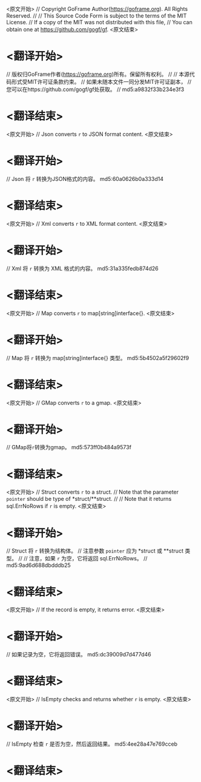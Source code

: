 
<原文开始>
// Copyright GoFrame Author(https://goframe.org). All Rights Reserved.
//
// This Source Code Form is subject to the terms of the MIT License.
// If a copy of the MIT was not distributed with this file,
// You can obtain one at https://github.com/gogf/gf.
<原文结束>

# <翻译开始>
// 版权归GoFrame作者(https://goframe.org)所有。保留所有权利。
//
// 本源代码形式受MIT许可证条款约束。
// 如果未随本文件一同分发MIT许可证副本，
// 您可以在https://github.com/gogf/gf处获取。
// md5:a9832f33b234e3f3
# <翻译结束>


<原文开始>
// Json converts `r` to JSON format content.
<原文结束>

# <翻译开始>
// Json 将 `r` 转换为JSON格式的内容。 md5:60a0626b0a333d14
# <翻译结束>


<原文开始>
// Xml converts `r` to XML format content.
<原文结束>

# <翻译开始>
// Xml 将 `r` 转换为 XML 格式的内容。 md5:31a335fedb874d26
# <翻译结束>


<原文开始>
// Map converts `r` to map[string]interface{}.
<原文结束>

# <翻译开始>
// Map 将 `r` 转换为 map[string]interface{} 类型。 md5:5b4502a5f29602f9
# <翻译结束>


<原文开始>
// GMap converts `r` to a gmap.
<原文结束>

# <翻译开始>
// GMap将`r`转换为gmap。 md5:573ff0b484a9573f
# <翻译结束>


<原文开始>
// Struct converts `r` to a struct.
// Note that the parameter `pointer` should be type of *struct/**struct.
//
// Note that it returns sql.ErrNoRows if `r` is empty.
<原文结束>

# <翻译开始>
// Struct 将 `r` 转换为结构体。
// 注意参数 `pointer` 应为 *struct 或 **struct 类型。
//
// 注意，如果 `r` 为空，它将返回 sql.ErrNoRows。
// md5:9ad6d688dbdddb25
# <翻译结束>


<原文开始>
// If the record is empty, it returns error.
<原文结束>

# <翻译开始>
// 如果记录为空，它将返回错误。 md5:dc39009d7d477d46
# <翻译结束>


<原文开始>
// IsEmpty checks and returns whether `r` is empty.
<原文结束>

# <翻译开始>
// IsEmpty 检查 `r` 是否为空，然后返回结果。 md5:4ee28a47e769cceb
# <翻译结束>

